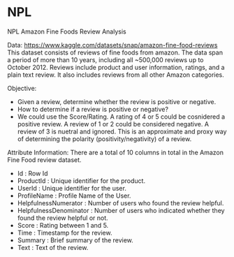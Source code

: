 # NPL
NPL Amazon Fine Foods Review Analysis

Data: https://www.kaggle.com/datasets/snap/amazon-fine-food-reviews
This dataset consists of reviews of fine foods from amazon. The data span a period of more than 10 years, including all ~500,000 reviews up to October 2012. Reviews include product and user information, ratings, and a plain text review. It also includes reviews from all other Amazon categories.

Objective:
- Given a review, determine whether the review is positive or negative.
- How to determine if a review is positive or negative?
- We could use the Score/Rating. A rating of 4 or 5 could be cosnidered a positive review. A review of 1 or 2 could be considered negative. A review of 3 is nuetral and ignored. This is an approximate and proxy way of determining the polarity (positivity/negativity) of a review.

Attribute Information:
There are a total of 10 columns in total in the Amazon Fine Food review dataset.

- Id : Row Id
- ProductId : Unique identifier for the product.
- UserId : Unique identifier for the user.
- ProfileName : Profile Name of the User.
- HelpfulnessNumerator : Number of users who found the review helpful.
- HelpfulnessDenominator : Number of users who indicated whether they found the review helpful or not.
- Score : Rating between 1 and 5.
- Time : Timestamp for the review.
- Summary : Brief summary of the review.
- Text : Text of the review.
